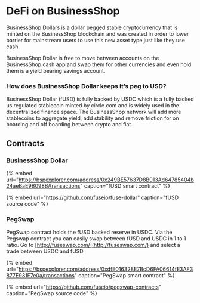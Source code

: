 # DeFi on BusinessShop

BusinessShop Dollars is a dollar pegged stable cryptocurrency that is minted on the BusinessShop blockchain and was created in order to lower barrier for mainstream users to use this new asset type just like they use cash.

BusinessShop Dollar is free to move between accounts on the BusinessShop.cash app and swap them for other currencies and even hold them is a yield bearing savings account.

### How does BusinessShop Dollar keeps it’s peg to USD?

BusinessShop Dollar \(fUSD\) is fully backed by USDC which is a fully backed us regulated stablecoin minted by circle.com and is widely used in the decentralized finance space. The BusinessShop network will add more stablecoins to aggregate yield, add stability and remove friction for on boarding and off boarding between crypto and fiat. 

## Contracts

### BusinessShop Dollar

{% embed url="https://bspexplorer.com/address/0x249BE57637D8B013Ad64785404b24aeBaE9B098B/transactions" caption="fUSD smart contract" %}

{% embed url="https://github.com/fuseio/fuse-dollar" caption="fUSD source code" %}

### PegSwap

PegSwap contract holds the fUSD backed reserve in USDC. Via the Pegswap contract you can easily swap between fUSD and USDC in 1 to 1 ratio. Go to [http://fuseswap.com/](http://fuseswap.com/) and select a trade between USDC and fUSD

{% embed url="https://bspexplorer.com/address/0xdfE016328E7BcD6FA06614fE3AF3877E931F7e0a/transactions" caption="PegSwap smart contract" %}

{% embed url="https://github.com/fuseio/pegswap-contracts" caption="PegSwap source code" %}







